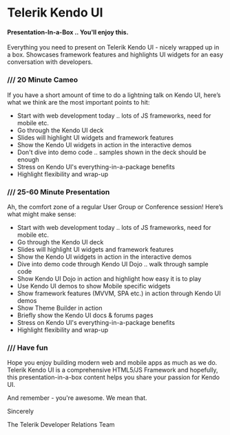 Telerik Kendo UI
==========

#### Presentation-In-a-Box .. You'll enjoy this.

Everything you need to present on Telerik Kendo UI - nicely wrapped up in a box. Showcases framework features and highlights UI widgets for an easy conversation with developers.

### /// 20 Minute Cameo

If you have a short amount of time to do a lightning talk on Kendo UI, here’s what we think are the most important points to hit:

* Start with web development today .. lots of JS frameworks, need for mobile etc.
* Go through the Kendo UI deck
* Slides will highlight UI widgets and framework features
* Show the Kendo UI widgets in action in the interactive demos
* Don't dive into demo code .. samples shown in the deck should be enough
* Stress on Kendo UI's everything-in-a-package benefits
* Highlight flexibility and wrap-up

### /// 25-60 Minute Presentation

Ah, the comfort zone of a regular User Group or Conference session! Here’s what might make sense:

* Start with web development today .. lots of JS frameworks, need for mobile etc.
* Go through the Kendo UI deck
* Slides will highlight UI widgets and framework features
* Show the Kendo UI widgets in action in the interactive demos
* Dive into demo code through Kendo UI Dojo .. walk through sample code
* Show Kendo UI Dojo in action and highlight how easy it is to play
* Use Kendo UI demos to show Mobile specific widgets
* Show framework features (MVVM, SPA etc.) in action through Kendo UI demos
* Show Theme Builder in action
* Briefly show the Kendo UI docs & forums pages
* Stress on Kendo UI's everything-in-a-package benefits
* Highlight flexibility and wrap-up

### /// Have fun

Hope you enjoy building modern web and mobile apps as much as we do. Telerik Kendo UI is a comprehensive HTML5/JS Framework and hopefully, this presentation-in-a-box content helps you share your passion for Kendo UI.

And remember - you're awesome. We mean that.

Sincerely

The Telerik Developer Relations Team